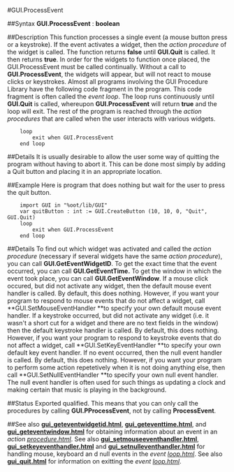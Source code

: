 
#GUI.ProcessEvent

##Syntax
**GUI.ProcessEvent** : **boolean**



##Description
This function processes a single event (a mouse button press or a keystroke). If the event activates a widget, then the _action procedure_ of the widget is called. 
The function returns **false** until **GUI.Quit** is called. It then returns **true**.
In order for the widgets to function once placed, the GUI.ProcessEvent must be called continually. Without a call to **GUI.ProcessEvent**, the widgets will appear, but will not react to mouse clicks or keystrokes.
Almost all programs involving the GUI Procedure Library have the following code fragment in the program. This code fragment is often called the _event loop_.
The loop runs continuously until **GUI.Quit** is called, whereupon **GUI.ProcessEvent** will return **true** and the loop will exit. The rest of the program is reached through the _action procedures_ that are called when the user interacts with various widgets. 


        loop
            exit when GUI.ProcessEvent
        end loop
##Details
It is usually desirable to allow the user some way of quitting the program without having to abort it. This can be done most simply by adding a Quit button and placing it in an appropriate location.



##Example
Here is program that does nothing but wait for the user to press the quit button.


        import GUI in "%oot/lib/GUI"
        var quitButton : int := GUI.CreateButton (10, 10, 0, "Quit", GUI.Quit)
        loop
            exit when GUI.ProcessEvent
        end loop
##Details
To find out which widget was activated and called the _action procedure_ (necessary if several widgets have the same _action_ _procedure_), you can call **GUI.GetEventWidgetID**. To get the exact time that the event occurred, you can call **GUI.GetEventTime.** To get the window in which the event took place, you can call **GUI.GetEventWindow**.
If a mouse click occured, but did not activate any widget, then the default mouse event handler is called. By default, this does nothing. However, if you want your program to respond to mouse events that do not affect a widget, call **GUI.SetMouseEventHandler **to specify your own default mouse event handler.
If a keystroke occurred, but did not activate any widget (i.e. it wasn't a short cut for a widget and there are no text fields in the window) then the default keystroke handler is called. By default, this does nothing. However, if you want your program to respond to keystroke events that do not affect a widget, call **GUI.SetKeyEventHandler **to specify your own default key event handler.
If no event occurred, then the null event handler is called. By default, this does nothing. However, if you want your program to perform some action repetetively when it is not doing anything else, then call **GUI.SetNullEventHandler **to specify your own null event handler. The null event handler is often used for such things as updating a clock and making certain that music is playing in the background.



##Status
Exported qualified.
This means that you can only call the procedures by calling **GUI.PProcessEvent**, not by calling **ProcessEvent**.



##See also
**[gui_geteventwidgetid.html](GUI.GetEventWidgetID)**, **[gui_geteventtime.html](GUI.GetEventTime)**, and **[gui_geteventwindow.html](GUI.GetEventWindow)** for obtaining information about an event in an _action [procedure.html](procedure)_. See also **[gui_setmouseeventhandler.html](GUI.SetMouseEventHandler)**, **[gui_setkeyeventhandler.html](GUI.SetKeyEventHandler)** and **[gui_setnulleventhandler.html](GUI.SetNullEventHandler)** for handling mouse, keyboard an d null events in the _event [loop.html](loop)_. See also **[gui_quit.html](GUI.Quit)** for information on exitting the _event [loop.html](loop)_.



